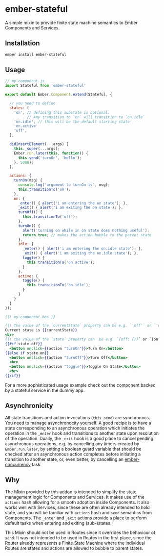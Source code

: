 # ember-stateful

A simple mixin to provide finite state machine semantics to Ember Components and Services.

## Installation

```bash
ember install ember-stateful
```

## Usage

```js
// my-component.js
import Stateful from 'ember-stateful'

export default Ember.Component.extend(Stateful, {

  // you need to define
  states: [
    'on', // defining this substate is optional.
          // Any transition to `on` will transition to `on.idle`
    'on.idle', // this will be the default starting state
    'on.active'
    'off',
  ],

  didInsertElement(...args) {
    this._super(...args);
    Ember.run.later(this, function() {
      this.send('turnOn', 'hello');
    }, 5000);
  },

  actions: {
    turnOn(msg) {
      console.log('argument to turnOn is', msg);
      this.transitionTo('on');
    },
    on: {
      _enter() { alert('i am entering the on state'); },
      _exit() { alert('i am exiting the on state'); },
      turnOff() {
        this.transitionTo('off');
      },
      turnOn() {
        alert('turning on while in on state does nothing useful');
        return true; // makes the action bubble to the parent state
      },
      idle: {
        _enter() { alert('i am entering the on.idle state'); },
        _exit() { alert('i am exiting the on.idle state'); },
        toggle() {
          this.transitionTo('on.active');
        }
      },
      active: {
        toggle() {
          this.transitionTo('on.idle');
        }
      }
    }
  }
});
```

```hbs
{{! my-component.hbs }}

{{! the value of the `currentState` property can be e.g. `'off'` or `'on.idle'` }}
Current state is {{currentState}}
<br>
{{! the value of the `state` property can  be e.g. `{off: {}}` or `{on: {idle: {}}}` }}
{{#if state.off}}
  <button onclick={{action "turnOn"}}>Turn On</button>
{{else if state.on}}
  <button onclick={{action "turnOff"}}>Turn Off</button>
  <br>
  <button onclick={{action "toggle"}}>Toggle On State</button>
  <br>
{{/if}}
```

For a more sophisticated usage example check out the
component backed by a stateful service in the dummy app.

## Asynchronicity

All state transitions and action invocations (`this.send`) are synchronous.
You need to manage asynchronocity yourself.
A good recipe is to have a state corresponding to an asynchronous operation
which initiates the operation in the `_enter` hook and transitions to another
state upon resolution of the operation.
Dually, the `_exit` hook is a good place to cancel pending asynchronous operations,
e.g. by cancelling any timers created by `Ember.run.later`, by setting a boolean
guard variable that should be checked after an asynchronous action completes before
initiating a transition to another state, or, even better, by cancelling an
[ember-concurrency](https://github.com/machty/ember-concurrency) task.

## Why

The Mixin provided by this addon is intended to simplify the state management logic for Components and Services.
It makes use of the `actions` hash allowing for a smooth adoption inside Components.
It also works well with Services, since these are often already intended to hold state,
and you will be familiar with `actions` hash and `send` semantics from Components.
The `_enter` and `_exit` actions provide a place to perform default tasks when
entering and exiting (sub-)states.

This Mixin should not be used in Routes since it overrides the behaviour of `send`.
It was not intended to be used in Routes in the first place,
since the Router already represents a Finite State Machine
where the individual Routes are states and actions are allowed to bubble to parent states.
